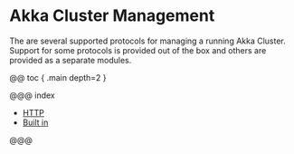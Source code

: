 # Akka Cluster Management

The are several supported protocols for managing a running Akka Cluster. Support for some protocols is provided out of the box and others are provided as a separate modules.

@@ toc { .main depth=2 }

@@@ index

* [HTTP](cluster-http-management.md)
* [Built in](cluster-builtin-management.md)

@@@